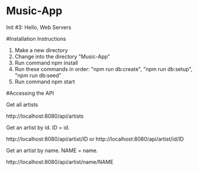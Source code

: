 # Music-App
Init #3: Hello, Web Servers

#Installation Instructions

1. Make a new directory
2. Change into the directory "Music-App"
3. Run command npm install
4. Run these commands in order: "npm run db:create", "npm run db:setup", "npm run db:seed"
5. Run command npm start

#Accessing the API

Get all artists

http://localhost:8080/api/artists

Get an artist by id. ID = id.

http://localhost:8080/api/artist/ID 
or
http://localhost:8080/api/artist/id/ID

Get an artist by name. NAME = name.

http://localhost:8080/api/artist/name/NAME
